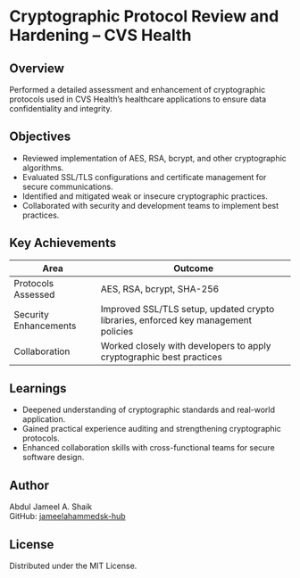 # Cryptographic Protocol Review and Hardening – CVS Health

## Overview
Performed a detailed assessment and enhancement of cryptographic protocols used in CVS Health’s healthcare applications to ensure data confidentiality and integrity.

## Objectives
- Reviewed implementation of AES, RSA, bcrypt, and other cryptographic algorithms.
- Evaluated SSL/TLS configurations and certificate management for secure communications.
- Identified and mitigated weak or insecure cryptographic practices.
- Collaborated with security and development teams to implement best practices.

## Key Achievements
| Area | Outcome |
|-------|---------|
| Protocols Assessed | AES, RSA, bcrypt, SHA-256 |
| Security Enhancements | Improved SSL/TLS setup, updated crypto libraries, enforced key management policies |
| Collaboration | Worked closely with developers to apply cryptographic best practices |

## Learnings
- Deepened understanding of cryptographic standards and real-world application.
- Gained practical experience auditing and strengthening cryptographic protocols.
- Enhanced collaboration skills with cross-functional teams for secure software design.

## Author
Abdul Jameel A. Shaik  
GitHub: [jameelahammedsk-hub](https://github.com/jameelahammedsk-hub)  

## License
Distributed under the MIT License.
